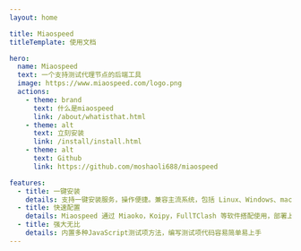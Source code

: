 ```yaml
---
layout: home

title: Miaospeed
titleTemplate: 使用文档

hero:
  name: Miaospeed
  text: 一个支持测试代理节点的后端工具
  image: https://www.miaospeed.com/logo.png
  actions:
    - theme: brand
      text: 什么是miaospeed
      link: /about/whatisthat.html
    - theme: alt
      text: 立刻安装
      link: /install/install.html
    - theme: alt
      text: Github
      link: https://github.com/moshaoli688/miaospeed

features:
  - title: 一键安装
    details: 支持一键安装服务，操作便捷。兼容主流系统，包括 Linux、Windows、macOS、OpenWRT 等。
  - title: 快速配置
    details: Miaospeed 通过 Miaoko，Koipy，FullTClash 等软件搭配使用，部署上机配置仅需三分钟。
  - title: 强大无比
    details: 内置多种JavaScript测试项方法，编写测试项代码容易简单易上手
---
```


